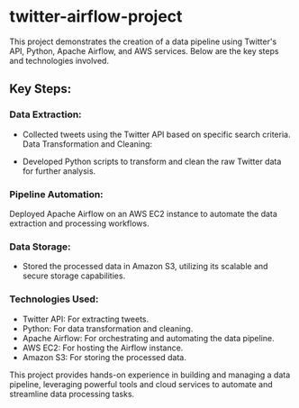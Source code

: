 # twitter-airflow-project

This project demonstrates the creation of a data pipeline using Twitter's API, Python, Apache Airflow, and AWS services. Below are the key steps and technologies involved.

## Key Steps:
### Data Extraction:

- Collected tweets using the Twitter API based on specific search criteria.
Data Transformation and Cleaning:

- Developed Python scripts to transform and clean the raw Twitter data for further analysis.

### Pipeline Automation:

Deployed Apache Airflow on an AWS EC2 instance to automate the data extraction and processing workflows.

### Data Storage:

- Stored the processed data in Amazon S3, utilizing its scalable and secure storage capabilities.

### Technologies Used:

- Twitter API: For extracting tweets.
- Python: For data transformation and cleaning.
- Apache Airflow: For orchestrating and automating the data pipeline.
- AWS EC2: For hosting the Airflow instance.
- Amazon S3: For storing the processed data.

This project provides hands-on experience in building and managing a data pipeline, leveraging powerful tools and cloud services to automate and streamline data processing tasks.
